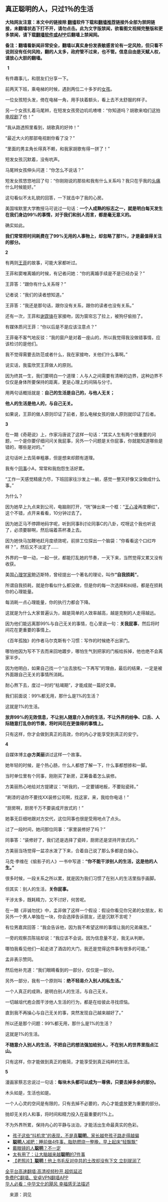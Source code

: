  <!-- 面包屑导航 --> <h2>真正聪明的人，只过1％的生活</h2> <p class="notice"><b>大陆网友注意：本文中的链接除 <a href="https://github.com/bannedbook/fanqiang" >翻墙</a>软件下载和<a href="https://github.com/killgcd/justmysocks/blob/master/README.md">翻墙推荐</a>链接外全部为禁网链接，未翻墙状态下打不开，请勿点击。此为文字版禁闻，欲看图文视频完整版和更多禁闻，请下载<a href="https://github.com/bannedbook/fanqiang">翻墙软件或APP</a>后翻墙上禁闻网。</p><p>备注：翻墙看新闻非常安全，翻墙以真实身份发表敏感言论有一定风险，但只看不说则没有任何风险，翻的人太多，政府管不过来，也不管。信息自由是天赋人权，请放心大胆的翻墙。</b></p>  <div class="entry"> <p id="conimg"><strong>&nbsp; </strong><strong>1</strong></p> <p>有件趣事儿，和朋友们分享一下。</p> <p>前两天下班，乘电梯的时候，遇到两位二十多岁的<a href="https://www.bannedbook.org/bnews/tag/%e5%a5%b3%e5%ad%a9/" class="st_tag internal_tag" rel="tag" title="标签 女孩 下的日志">女孩</a>。</p> <p>一位女孩短头发，倚在电梯一角，用手扶着额头，看上去不太舒服的样子。</p> <p>另一个女孩扎着马尾辫，在短发女孩旁边叽叽喳喳：“你知道吗？胡歌来咱们这拍<a href="https://www.bannedbook.org/bnews/tag/%E7%94%B5%E8%A7%86%E5%89%A7/" class="st_tag internal_tag" rel="tag" title="标签 电视剧 下的日志">电视剧</a>了也！”</p> <p>“我从路透照里看到，胡歌真的好帅！”</p> <p>“最近大火的那部电视剧你看了没？”</p> <p>“里面的男主角长得真不赖，和我家胡歌有得一拼了！”</p> <p>短发女孩沉默着，没有吭声。</p> <p>马尾辫女孩伸头问道：“你怎么不说话？”</p> <p>短发女孩悠悠地回了句：“你刚刚说的那些和我有什么关系吗？我只在乎我的<a href="https://www.bannedbook.org/bnews/tag/%e5%a4%b4%e7%97%9b/" class="st_tag internal_tag" rel="tag" title="标签 头痛 下的日志">头痛</a>什么时候能好。”</p> <p>这句看似不太礼貌的回答，一下就击中了我的心房。</p> <p>美国埃默里大学教授马可说过一句话：<strong>一个人成熟的标志之一，就是明白每天发生在我们身边99%的事情，对于我们和别人而言，都是毫无意义的。</strong></p> <p>确实如此。</p> <p><strong>我们常常将时间耗费在了99%无用的人事物上，却忽略了那1%，才是最值得关注的部分。</strong></p> <p><strong>2</strong></p> <p>有两则<a href="https://www.bannedbook.org/bnews/tag/%e7%8e%8b%e8%8f%b2/" class="st_tag internal_tag" rel="tag" title="标签 王菲 下的日志">王菲</a>的故事，可能大家都听过。</p> <p>王菲和窦唯离婚的时候，有记者问她：“你的离婚手续是不是已经办妥？”</p> <p>王菲答：“跟你有什么关系呀？”</p> <p>记者说：“我们的读者想知道。”</p> <p>王菲答：“我还是那句话，跟你没有关系，跟你的读者也没有关系。”</p> <p>还有一次，王菲和<a href="https://www.bannedbook.org/bnews/tag/%e8%b0%a2%e9%9c%86%e9%94%8b/" class="st_tag internal_tag" rel="tag" title="标签 谢霆锋 下的日志">谢霆锋</a>在家接吻，因为窗帘忘了拉上，被狗仔偷拍了。</p>  <p>有媒体质问王菲：“你以后是不是应该注意点？”</p> <p>王菲毫不客气地反驳：“我的窗户是对着一座山的，所以我觉得我没做错事情，应该检讨的是他们。</p> <p>我不觉得需要去防范或者什么，我在家接吻，关他们什么事啊。”</p> <p>说实话，我蛮欣赏王菲做人的原则。</p> <p>因为终其一生，我们要明白一个道理：人与人之间需要有清晰的边界，这种边界不仅仅是身体所要保持的距离，更是心理上的间隔与分寸。</p> <p>用两句话概括就是：<strong>自己的生活是自己的，与他人无关；</strong></p> <p><strong>他人的生活是他人的，与自己无关。</strong></p> <p>如果说，王菲的做人原则印证了前者，那么电梯女孩的做人原则就印证了后者。</p> <p><strong>3</strong></p> <p>在一期《奇葩说》上，作家冯唐说了这样一句话：“其实人生有两个很重要的问题，一个是你要仔细问问关我屁事，另外一个问题是关你屁事，你就能知道哪些是错的，哪些是对的。”</p> <p>这句话听上去简单粗暴，但是想来却颇有道理。</p> <p>我有个<a href="https://www.bannedbook.org/bnews/tag/%E5%90%8C%E4%BA%8B/" class="st_tag internal_tag" rel="tag" title="标签 同事 下的日志">同事</a>小A，常常和我抱怨生活好累。</p> <p>“工作一天感觉精疲力尽，下班回家往沙发上一躺，感觉一整天好像又没做成什么事。”</p> <p>为什么？</p> <p>因为她早上九点来到公司，电脑刚打开，“咣”弹出来一个框：“<a href="https://www.bannedbook.org/bnews/tag/%e7%8e%8b%e5%bf%83%e5%87%8c/" class="st_tag internal_tag" rel="tag" title="标签 王心凌 下的日志">王心凌</a>再度爆红”，这个不错，点开来看看，10分钟过去了。</p> <p>因为她正马不停蹄地码字呢，听到同事B讨论同事C的八卦，哎呀这个我也听说了，必须要聊啊，然后端着茶杯凑上去。</p> <p>因为她快马加鞭地赶月度绩效呢，前排工位探出一个脑袋：“你看看这个口红咋样？”，然后又不淡定了……</p> <p>外界的一举一动，一起一伏，都能打乱她的节奏，一天下来，当然觉得又累又没有收获。</p> <p>美国<a href="https://www.bannedbook.org/bnews/tag/%e5%bf%83%e7%90%86%e5%ad%a6%e5%ae%b6/" class="st_tag internal_tag" rel="tag" title="标签 心理学家 下的日志">心理学家</a>鲍迈斯特，曾经提出一个著名的理论，叫作<strong>“自我损耗”</strong>。</p> <p>所谓自我损耗，就是你看似什么都没做，但是你的每一次选择和纠结，都是在损耗你的心理能量。</p> <p>每消耗一点心理能量，你的执行力都会下降。</p> <p>这就是为什么大家普遍认为，越是简单的人效率越高，越是克制的人走得越远。</p>  <p>因为他们能远离那99%与自己无关的事情，在心里说一句：<strong>关我屁事</strong>，然后将时间花在更重要的事情上。</p> <p>《百年孤独》的作者马尔克斯有个习惯：写作的时候绝不出家门。</p> <p>哪怕他因为写不下去而来回地踱步，哪怕生气到把家的门板给拆掉，他也绝不会离家半步。</p> <p>因为他明白，如果自己找一个“出去放松一下再写”的理由，最后的结果，一定是被外面跟自己无关的事情所消耗。</p> <p>耐心熬下去，度过一时的“枯竭期”，才能成就一篇好文章。</p> <p>我们前面说：99%都无用，那什么是1%的生活？</p> <p>这就是1%的生活。</p> <p><strong>放弃99%的无效信息，不让别人随意介入你的生活，不让外界的纷争、口舌、人际随意打乱你的节奏，将时间花在更值得的事情上。</strong></p> <p>只有这样，你才会做到真正的高效，你的内心才能享受到真正的安宁。</p> <p><strong>4</strong></p> <p>自媒体博主<strong>@方美丽</strong>讲过这样一个故事。</p> <p>她年轻的时候，是个热心肠，什么人都想了解一下，什么事都想掺和一脚。</p> <p>当时单位里有个同事，刚刚买了新房，正筹备着怎么装修。</p> <p>方美丽热心地给对方提建议：“听我的，一定要铺地板，不要贴瓷砖。”</p> <p>“刷漆的话你不要找XX装修公司啊，找这家，来，我给你电话！”</p> <p>“厨房啊，厨房千万不要装成开放式的！”</p> <p>她事无巨细地跟对方交代，这位同事也很是受用地点了点头。</p> <p>过了一段时间，她问那位同事：“家里装修好了吗？”</p> <p>同事答：“装修好了，我们还是选择了瓷砖，厨房还是坚持开放式的。”</p> <p>方美丽当场觉得一盆凉水泼了下来，合着自己说了那么多都是白操心。</p> <p>马克·李维在《偷影子的人》一书中写道：<strong>“你不能干涉别人的生活，这是他的人生。”</strong></p> <p>很多时候，一段关系之所以累，就是因为我们习惯了在别人的生活里指手画脚。</p>  <p>但其实：别人的生活，<strong>关你屁事。</strong></p> <p>干涉太多，既耗精力，又不讨好，何苦呢。</p> <p>在一期《非诚勿扰》中，孟非做了这样一个假设：假设你看见你兄弟的女朋友，和另外一个男人单独在一块，你会选择告诉朋友，还是沉默不言呢？</p> <p>有位男嘉宾回答：“我会告诉他，因为我不希望这样的事情让我的兄弟痛苦。”</p> <p>一旁的观察员陈铭却说：“我应该不会说。因为信息量不足，我无从判断。</p> <p>哪怕我看见他们一起走进了酒店的大门，我还是觉得这件事有很多的可能。”</p> <p>孟非表示赞同。</p> <p>然后他补充道：“我们眼睛看到的一部分，仅仅是一部分。</p> <p>另外一部分，我有一个原则叫：<strong>绝不轻易介入别人的私生活。</strong>”</p> <p>一个人真正的成熟，是明白别人的生活，与自己无关。</p> <p>一切越俎代庖企图干涉他人生活的行为，都是在给彼此寻找烦恼。</p> <p>直到我不再操心与自己无关的事，突然发现自己越来越好了。”</p> <p>所以还是那个问题：99%都无用，那什么是1%的生活？</p> <p>这就是1%的生活。</p> <p><strong>不随意介入别人的生活，不把自己的想法强加给别人，不在别人的世界里指点江山。</strong></p> <p>只有这样，你才能做到真正的极简，才能享受到真正纯粹的生活。</p> <p><strong>5</strong></p> <p>漫画家蔡志忠说过一句话：<strong>每块木头都可以成为一尊佛，只要去掉多余的部分。</strong></p> <p>木头如是，生活也如是。</p> <p>一个人心灵的空间是有限的，只有去掉不必要的，内心才能盛放更为重要的部分。</p> <p>抛却无关的人和事，将时间和精力投入在最重要的1%上。</p> <p>不为外界所累，保持内心的平静与淡泊，才能活出生命最真实的色彩。</p>  <div id="taboola-mid-1"></div>  <ul class='op-related-articles' title='相关阅读'> <li><a href='https://www.bannedbook.org/bnews/lifebaike/20220603/1740942.html' target='_blank'>孩子这些“抖机灵”的表现，不是真<b>聪明</b>，家长越夸孩子路走得越偏</a></li> <li><a href='https://www.bannedbook.org/bnews/lifebaike/20220529/1739013.html' target='_blank'><b>聪明</b>人减肥：睡前做4件事，脂肪燃烧一整晚，早上起床“轻飘飘”</a></li> <li><a href='https://www.bannedbook.org/bnews/comments/20220528/1738727.html' target='_blank'>戴眼镜的人<b>聪明</b>？不一定</a></li> <li><a href='https://www.bannedbook.org/bnews/funmedia/20220527/1738259.html' target='_blank'>太有用了：让大脑越来越<b>聪明</b>的7件事</a></li> <li><a href='https://www.bannedbook.org/bnews/lifebaike/20220524/1736732.html' target='_blank'>【老照片】<b>聪明</b>！他上书毛反对中共的土改却没有下文 立刻就润了</a></li> </ul> <p class="texttj"> <a href="https://github.com/bannedbook/fanqiang/wiki/V2ray%E6%9C%BA%E5%9C%BA" target="_blank">全平台高速翻墙:高清视频秒开,超低延迟</a><br/> <a href="https://github.com/bannedbook/fanqiang/wiki/%E7%A6%81%E9%97%BB%E7%BD%91%E5%AE%89%E5%8D%93%E7%BF%BB%E5%A2%99%E6%96%B0%E9%97%BBAPP" target="_blank">免费PC翻墙、安卓VPN翻墙APP</a><br/> <a href="https://www.bannedbook.org/bnews/comments/20220220/1694796.html" target="_blank">华人必看：中华文化的飓风 幸福感无法描述</a> </p><p class="src-info">　来源：洞见 </p><a name='sharetosocial'></a>  <div style="margin-bottom:5px;padding-bottom:5px;clear:both"> <div id="archive-pix-1" class="banner-ads"> <!-- AuctionX Display platform tag START --> <div id="27602x728x90x621x_ADSLOT1" clicktrack="%%CLICK_URL_ESC%%"></div>  <!-- AuctionX Display platform tag END --> </div> <div id="archive-pix-2" class="banner-ads"> <!-- AuctionX Display platform tag START --> <div id="27556x300x250x621x_ADSLOT1" clicktrack="%%CLICK_URL_ESC%%" style="margin:0 auto;text-align:center"></div>  <!-- AuctionX Display platform tag END --> </div> </div>  <div id="archive-pix-1" class="banner-ads"> <!-- AuctionX Display platform tag START --> <div id="27603x728x90x621x_ADSLOT1" clicktrack="%%CLICK_URL_ESC%%"></div>  <!-- AuctionX Display platform tag END --> </div> </div><!--END ENTRY--> 